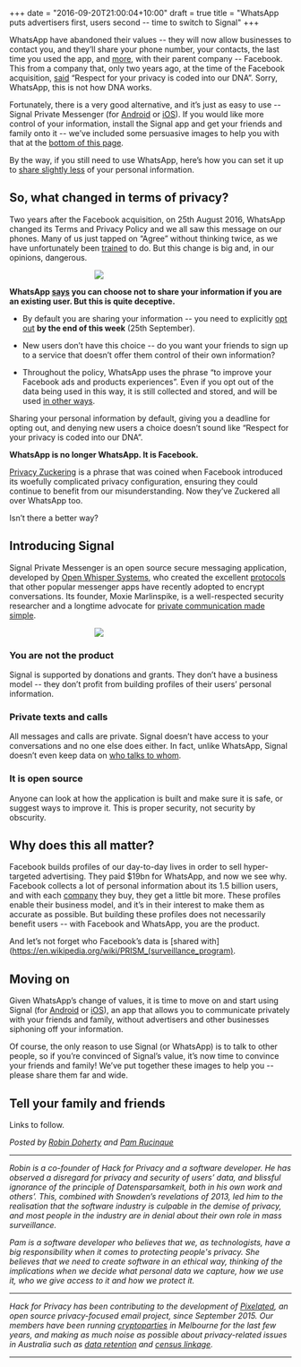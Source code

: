 +++
date = "2016-09-20T21:00:04+10:00"
draft = true
title = "WhatsApp puts advertisers first, users second -- time to switch to Signal"
+++

WhatsApp have abandoned their values -- they will now allow businesses to contact you, and they’ll share your phone number, your contacts, the last time you used the app, and [more](https://www.whatsapp.com/legal/#privacy-policy-information-we-collect), with their parent company -- Facebook. This from a company that, only two years ago, at the time of the Facebook acquisition, [said](https://blog.whatsapp.com/529/Setting-the-record-straight) “Respect for your privacy is coded into our DNA”. Sorry, WhatsApp, this is not how DNA works.

Fortunately, there is a very good alternative, and it’s just as easy to use -- Signal Private Messenger (for [Android](https://play.google.com/store/apps/details?id=org.thoughtcrime.securesms) or [iOS](https://itunes.apple.com/us/app/signal-private-messenger/id874139669)). If you would like more control of your information, install the Signal app and get your friends and family onto it -- we’ve included some persuasive images to help you with that at the [bottom of this page](#posters). 

By the way, if you still need to use WhatsApp, here’s how you can set it up to [share slightly less](https://medium.com/@thegrugq/operational-whatsapp-on-ios-ce9a4231a034#.8hw8ec6ob) of your personal information.

## So, what changed in terms of privacy?

Two years after the Facebook acquisition, on 25th August 2016, WhatsApp changed its Terms and Privacy Policy and we all saw this message on our phones. Many of us just tapped on “Agree” without thinking twice, as we have unfortunately been [trained](http://darkpatterns.org/) to do. But this change is big and, in our opinions, dangerous.

<img src="/images/whatsapp.png" style="max-width:200px; margin-left:auto; margin-right:auto; display:block;" />

**WhatsApp [says](https://www.whatsapp.com/faq/en/general/28030011) you can choose not to share your information if you are an existing user. But this is quite deceptive.**

* By default you are sharing your information -- you need to explicitly [opt out](https://www.whatsapp.com/faq/general/26000016) **by the end of this week** (25th September). 

* New users don’t have this choice -- do you want your friends to sign up to a service that doesn’t offer them control of their own information? 

* Throughout the policy, WhatsApp uses the phrase “to improve your Facebook ads and products experiences”. Even if you opt out of the data being used in this way, it is still collected and stored, and will be used [in other ways](https://www.whatsapp.com/faq/en/general/28030011).

Sharing your personal information by default, giving you a deadline for opting out, and denying new users a choice doesn’t sound like “Respect for your privacy is coded into our DNA”.

**WhatsApp is no longer WhatsApp. It is Facebook.**

[Privacy Zuckering](http://darkpatterns.org/facebook-com-august-2010/) is a phrase that was coined when Facebook introduced its woefully complicated privacy configuration, ensuring they could continue to benefit from our misunderstanding. Now they’ve Zuckered all over WhatsApp too.

Isn’t there a better way?

## Introducing Signal

Signal Private Messenger is an open source secure messaging application, developed by [Open Whisper Systems](https://en.wikipedia.org/wiki/Open_Whisper_Systems), who created the excellent [protocols](https://whispersystems.org/blog/advanced-ratcheting/) that other popular messenger apps have recently adopted to encrypt conversations. Its founder, Moxie Marlinspike, is a well-respected security researcher and a longtime advocate for [private communication made simple](https://vimeo.com/124887048).

<img src="/images/signal.png" style="max-width:200px; margin-left:auto; margin-right:auto; display:block;" />

### You are not the product

Signal is supported by donations and grants. They don’t have a business model -- they don’t profit from building profiles of their users’ personal information.

### Private texts and calls

All messages and calls are private. Signal doesn’t have access to your conversations and no one else does either. In fact, unlike WhatsApp, Signal doesn’t even keep data on [who talks to whom](https://en.wikipedia.org/wiki/Signal_(software)#Metadata).

### It is open source

Anyone can look at how the application is built and make sure it is safe, or suggest ways to improve it. This is proper security, not security by obscurity.

## Why does this all matter?

Facebook builds profiles of our day-to-day lives in order to sell hyper-targeted advertising. They paid $19bn for WhatsApp, and now we see why. Facebook collects a lot of personal information about its 1.5 billion users, and with each [company](https://www.facebook.com/help/111814505650678) they buy, they get a little bit more. These profiles enable their business model, and it’s in their interest to make them as accurate as possible. But building these profiles does not necessarily benefit users -- with Facebook and WhatsApp, you are the product. 

And let’s not forget who Facebook’s data is [shared with](https://en.wikipedia.org/wiki/PRISM_(surveillance_program).

## Moving on

Given WhatsApp’s change of values, it is time to move on and start using Signal (for [Android](https://play.google.com/store/apps/details?id=org.thoughtcrime.securesms) or [iOS](https://itunes.apple.com/us/app/signal-private-messenger/id874139669)), an app that allows you to communicate privately with your friends and family, without advertisers and other businesses siphoning off your information.

Of course, the only reason to use Signal (or WhatsApp) is to talk to other people, so if you’re convinced of Signal’s value, it’s now time to convince your friends and family! We’ve put together these images to help you -- please share them far and wide.

<a name="posters"></a>
## Tell your family and friends

Links to follow.

*Posted by [Robin Doherty](https://robindoherty.com) and [Pam Rucinque](https://twitter.com/pamrucinque)*

-------

*Robin is a co-founder of Hack for Privacy and a software developer. He has observed a disregard for privacy and security of users’ data, and blissful ignorance of the principle of Datensparsamkeit, both in his own work and others’. This, combined with Snowden’s revelations of 2013, led him to the realisation that the software industry is culpable in the demise of privacy, and most people in the industry are in denial about their own role in mass surveillance.*

*Pam is a software developer who believes that we, as technologists, have a big responsibility when it comes to protecting people's privacy. She believes that we need to create software in an ethical way, thinking of the implications when we decide what personal data we capture, how we use it, who we give access to it and how we protect it.*

-------

*Hack for Privacy has been contributing to the development of [Pixelated](https://pixelated-project.org), an open source privacy-focused email project, since September 2015. Our members have been running [cryptoparties](https://www.cryptoparty.in/) in Melbourne for the last few years, and making as much noise as possible about privacy-related issues in Australia such as [data retention](/post/data-retention-is-rubbish.html) and [census linkage](/post/census.html).*

-------

